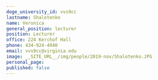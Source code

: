 ```yaml
---
doge_university_id: vvs9cc
lastname: Shalotenko
name: Veronica 
general_position: lecturer
position: Lecturer
office: 224 Kerchof Hall
phone: 434-924-4940
email: vvs9cc@virginia.edu
image: __SITE_URL__/img/people/2019-nov/Shalotenko.JPG
personal_page:
published: false
---
```

